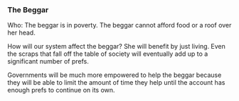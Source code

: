 
### The Beggar



Who: The beggar is in poverty. The beggar cannot afford food or a roof over her head.



How will our system affect the beggar? She will benefit by just living. Even the scraps that fall off the table of society will eventually add up to a significant number of prefs.



Governments will be much more empowered to help the beggar because they will be able to limit the amount of time they help until the account has enough prefs to continue on its own.



